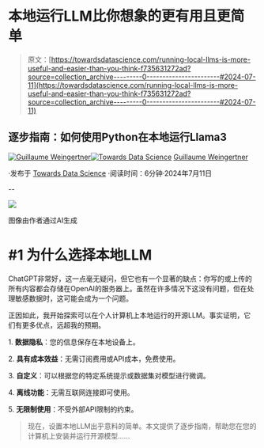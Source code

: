 # 本地运行LLM比你想象的更有用且更简单

> 原文：[https://towardsdatascience.com/running-local-llms-is-more-useful-and-easier-than-you-think-f735631272ad?source=collection_archive---------0-----------------------#2024-07-11](https://towardsdatascience.com/running-local-llms-is-more-useful-and-easier-than-you-think-f735631272ad?source=collection_archive---------0-----------------------#2024-07-11)

## 逐步指南：如何使用Python在本地运行Llama3

[](https://guillaume-weingertner.medium.com/?source=post_page---byline--f735631272ad--------------------------------)[![Guillaume Weingertner](../Images/fbfb34af986a7788394b6033c6954d57.png)](https://guillaume-weingertner.medium.com/?source=post_page---byline--f735631272ad--------------------------------)[](https://towardsdatascience.com/?source=post_page---byline--f735631272ad--------------------------------)[![Towards Data Science](../Images/a6ff2676ffcc0c7aad8aaf1d79379785.png)](https://towardsdatascience.com/?source=post_page---byline--f735631272ad--------------------------------) [Guillaume Weingertner](https://guillaume-weingertner.medium.com/?source=post_page---byline--f735631272ad--------------------------------)

·发布于 [Towards Data Science](https://towardsdatascience.com/?source=post_page---byline--f735631272ad--------------------------------) ·阅读时间：6分钟·2024年7月11日

--

![](../Images/c33e44339c2e97b84b8ec61429cda142.png)

图像由作者通过AI生成

# #1 为什么选择本地LLM

ChatGPT非常好，这一点毫无疑问，但它也有一个显著的缺点：你写的或上传的所有内容都会存储在OpenAI的服务器上。虽然在许多情况下这没有问题，但在处理敏感数据时，这可能会成为一个问题。

正因如此，我开始探索可以在个人计算机上本地运行的开源LLM。事实证明，它们有更多优点，远超我的预期。

1\. **数据隐私**：您的信息保存在本地设备上。

2\. **具有成本效益**：无需订阅费用或API成本，免费使用。

3\. **自定义**：可以根据您的特定系统提示或数据集对模型进行微调。

4\. **离线功能**：无需互联网连接即可使用。

5\. **无限制使用**：不受外部API限制的约束。

> 现在，设置本地LLM出乎意料的简单。本文提供了逐步指南，帮助您在您的计算机上安装并运行开源模型……
